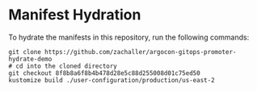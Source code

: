 # Manifest Hydration

To hydrate the manifests in this repository, run the following commands:

```shell
git clone https://github.com/zachaller/argocon-gitops-promoter-hydrate-demo
# cd into the cloned directory
git checkout 8f8b8a6f8b4b478d28e5c88d255008d01c75ed50
kustomize build ./user-configuration/production/us-east-2
```
